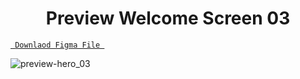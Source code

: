<h1 align="center">Preview Welcome Screen 03</h1>

<a align ="center" href="https://github.com/Dezenix/mobile-screens/blob/main/Login_Screens/Screen03/Welcome03.fig"> `  Downlaod Figma File  `</a>


![preview-hero_03](https://github.com/Dezenix/mobile-screens/blob/main/Login_Screens/Screen04/welcome04_preview.png)

